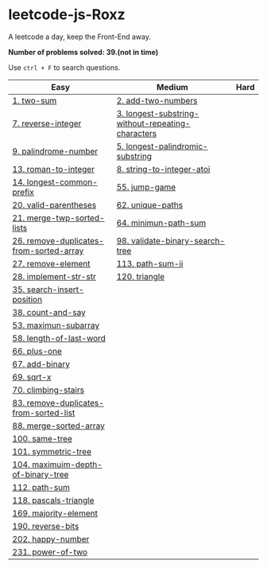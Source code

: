 # leetcode-js-Roxz
A leetcode a day, keep the Front-End away.

**Number of problems solved: 39.(not in time)**

Use `ctrl + F` to search questions.

| Easy | Medium | Hard |
| ---- | ---- | ---- |
| [1. two-sum](https://github.com/ROXZalwaysWithMe/leetcode-js-Roxz/tree/master/easy/1.two-sum) | [2. add-two-numbers](https://github.com/ROXZalwaysWithMe/leetcode-js-Roxz/tree/master/medium/2.add-two-numbers) | |
| [7. reverse-integer](https://github.com/ROXZalwaysWithMe/leetcode-js-Roxz/tree/master/easy/7.reverse-integer) | [3. longest-substring-without-repeating-characters](https://github.com/ROXZalwaysWithMe/leetcode-js-Roxz/tree/master/medium/3.longest-substring-without-repeating-characters) | |
| [9. palindrome-number](https://github.com/ROXZalwaysWithMe/leetcode-js-Roxz/tree/master/easy/9.palindrome-number) | [5. longest-palindromic-substring](https://github.com/ROXZalwaysWithMe/leetcode-js-Roxz/tree/master/medium/5.longest-palindromic-substring) | |
| [13. roman-to-integer](https://github.com/ROXZalwaysWithMe/leetcode-js-Roxz/tree/master/easy/13.roman-to-integer) | [8. string-to-integer-atoi](https://github.com/ROXZalwaysWithMe/leetcode-js-Roxz/tree/master/medium/8.string-to-integer-atoi) | |
| [14. longest-common-prefix](https://github.com/ROXZalwaysWithMe/leetcode-js-Roxz/tree/master/easy/14.longest-common-prefix) | [55. jump-game](https://github.com/ROXZalwaysWithMe/leetcode-js-Roxz/tree/master/medium/55.jump-game) | |
| [20. valid-parentheses](https://github.com/ROXZalwaysWithMe/leetcode-js-Roxz/tree/master/easy/20.valid-parentheses) | [62. unique-paths](https://github.com/ROXZalwaysWithMe/leetcode-js-Roxz/tree/master/medium/62.unique-paths) | |
| [21. merge-twp-sorted-lists](https://github.com/ROXZalwaysWithMe/leetcode-js-Roxz/tree/master/easy/21.merge-twp-sorted-lists) | [64. minimun-path-sum](https://github.com/ROXZalwaysWithMe/leetcode-js-Roxz/tree/master/medium/64.minimun-path-sum) | |
| [26. remove-duplicates-from-sorted-array](https://github.com/ROXZalwaysWithMe/leetcode-js-Roxz/tree/master/easy/26.remove-duplicates-from-sorted-array) | [98. validate-binary-search-tree](https://github.com/ROXZalwaysWithMe/leetcode-js-Roxz/tree/master/medium/98.validate-binary-search-tree) | |
| [27. remove-element](https://github.com/ROXZalwaysWithMe/leetcode-js-Roxz/tree/master/easy/27.remove-element/) | [113. path-sum-ii](https://github.com/ROXZalwaysWithMe/leetcode-js-Roxz/tree/master/medium/113.path-sum-ii) | |
| [28. implement-str-str](https://github.com/ROXZalwaysWithMe/leetcode-js-Roxz/tree/master/easy/28.implement-str-str) | [120. triangle](https://github.com/ROXZalwaysWithMe/leetcode-js-Roxz/tree/master/medium/120.triangle) | |
| [35. search-insert-position](https://github.com/ROXZalwaysWithMe/leetcode-js-Roxz/tree/master/easy/35.search-insert-position) | | |
| [38. count-and-say](https://github.com/ROXZalwaysWithMe/leetcode-js-Roxz/tree/master/easy/38.count-and-say) | | |
| [53. maximun-subarray](https://github.com/ROXZalwaysWithMe/leetcode-js-Roxz/tree/master/easy/53.maximun-subarray) | | |
| [58. length-of-last-word](https://github.com/ROXZalwaysWithMe/leetcode-js-Roxz/tree/master/easy/58.length-of-last-word) | | |
| [66. plus-one](https://github.com/ROXZalwaysWithMe/leetcode-js-Roxz/tree/master/easy/66.plus-one) | | |
| [67. add-binary](https://github.com/ROXZalwaysWithMe/leetcode-js-Roxz/tree/master/easy/67.add-binary) | | |
| [69. sqrt-x](https://github.com/ROXZalwaysWithMe/leetcode-js-Roxz/tree/master/easy/69.sqrt-x) | | |
| [70. climbing-stairs](https://github.com/ROXZalwaysWithMe/leetcode-js-Roxz/tree/master/easy/70.climbing-stairs) | | |
| [83. remove-duplicates-from-sorted-list](https://github.com/ROXZalwaysWithMe/leetcode-js-Roxz/tree/master/easy/83.remove-duplicates-from-sorted-list) | | |
| [88. merge-sorted-array](https://github.com/ROXZalwaysWithMe/leetcode-js-Roxz/tree/master/easy/88.merge-sorted-array) | | |
| [100. same-tree](https://github.com/ROXZalwaysWithMe/leetcode-js-Roxz/tree/master/easy/100.same-tree) | | |
| [101. symmetric-tree](https://github.com/ROXZalwaysWithMe/leetcode-js-Roxz/tree/master/easy/101.symmetric-tree) | | |
| [104. maximuim-depth-of-binary-tree](https://github.com/ROXZalwaysWithMe/leetcode-js-Roxz/tree/master/easy/104.maximuim-depth-of-binary-tree) | | |
| [112. path-sum](https://github.com/ROXZalwaysWithMe/leetcode-js-Roxz/tree/master/easy/112.path-sum) | | |
| [118. pascals-triangle](https://github.com/ROXZalwaysWithMe/leetcode-js-Roxz/tree/master/easy/118.pascals-triangle) | | |
| [169. majority-element](https://github.com/ROXZalwaysWithMe/leetcode-js-Roxz/tree/master/easy/169.majority-element) | | |
| [190. reverse-bits](https://github.com/ROXZalwaysWithMe/leetcode-js-Roxz/tree/master/easy/190.reverse-bits) | | |
| [202. happy-number](https://github.com/ROXZalwaysWithMe/leetcode-js-Roxz/tree/master/easy/202.happy-number) | | |
| [231. power-of-two](https://github.com/ROXZalwaysWithMe/leetcode-js-Roxz/tree/master/easy/231.power-of-two) | | |
